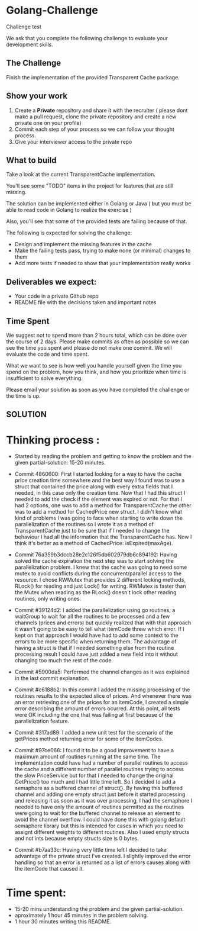 # Golang-Challenge
Challenge test

We ask that you complete the following challenge to evaluate your development skills.

## The Challenge
Finish the implementation of the provided Transparent Cache package.

## Show your work

1.  Create a **Private** repository and share it with the recruiter ( please dont make a pull request, clone the private repository and create a new private one on your profile)
2.  Commit each step of your process so we can follow your thought process.
3.  Give your interviewer access to the private repo

## What to build
Take a look at the current TransparentCache implementation.

You'll see some "TODO" items in the project for features that are still missing.

The solution can be implemented either in Golang or Java ( but you must be able to read code in Golang to realize the exercise ) 

Also, you'll see that some of the provided tests are failing because of that.

The following is expected for solving the challenge:
* Design and implement the missing features in the cache
* Make the failing tests pass, trying to make none (or minimal) changes to them
* Add more tests if needed to show that your implementation really works
 
## Deliverables we expect:
* Your code in a private Github repo
* README file with the decisions taken and important notes

## Time Spent
We suggest not to spend more than 2 hours total, which can be done over the course of 2 days.  Please make commits as often as possible so we can see the time you spent and please do not make one commit.  We will evaluate the code and time spent.
 
What we want to see is how well you handle yourself given the time you spend on the problem, how you think, and how you prioritize when time is insufficient to solve everything.

Please email your solution as soon as you have completed the challenge or the time is up.

## SOLUTION

# Thinking process :
* Started by reading the problem and getting to know the problem and the given partial-solution: 15-20 minutes.

* Commit 4860600: First I started looking for a way to have the cache price creation time somewhere and the best way I found was to use a struct that contained the price along with every extra fields that I needed, in this case only the creation time. Now that I had this struct I needed to add the check if the element was expired or not. For that I had 2 options, one was to add a method for TransparentCache the other was to add a method for CachedPrice new struct. I didn't know what kind of problems I was going to face when starting to write down the parallelization of the routines so I wrote it as a method of TransparentCache just to be sure that if I needed to change the behaviour I had all the information that the TransparentCache has. Now I think it's better as a method of CachedPrice: isExpired(maxAge). 

* Commit 76a359b3dccb28e2c126f5db602979db6c894192: Having solved the cache expiration the next step was to start solving the parallelization problem. I knew that the cache was going to need some mutex to avoid conflicts during the concurrent/parallel access to the resource. I chose RWMutex that provides 2 different locking methods, RLock() for reading and just Lock() for writing. RWMutex is faster than the Mutex when reading as the RLock() doesn't lock other reading routines, only writing ones.

* Commit #39124d2: I added the parallelization using go routines, a waitGroup to wait for all the routines to be processed and a few channels (prices and errors) but quickly realized that with that approach it wasn't going to be easy to tell what itemCode threw which error. If I kept on that approach I would have had to add some context to the errors to be more specific when returning them. The advantage of having a struct is that if I needed something else from the routine processing result I could have just added a new field into it without changing too much the rest of the code.

* Commit #5900da5: Performed the channel changes as it was explained in the last commit explanation.

* Commit #c6188b2: In this commit I added the missing processing of the routines results to the expected slice of prices. And whenever there was an error retrieving one of the prices for an itemCode, I created a simple error describing the amount of errors ocurred. At this point, all tests were OK including the one that was failing at first because of the parallelization feature.

* Commit #317ad89: I added a new unit test for the scenario of the getPrices method returning error for some of the itemCodes.

* Commit #97ce066: I found it to be a good improvement to have a maximum amount of routines running at the same time. The implementation could have had a number of parallel routines to access the cache and a different number of parallel routines trying to access the slow PriceService but for that I needed to change the original GetPrice() too much and I had little time left. So I decided to add a semaphore as a buffered channel of struct{}. By having this buffered channel and adding one empty struct just before it started processing and releasing it as soon as it was over processing, I had the semaphore I needed to have only the amount of routines permitted as the routines were going to wait for the buffered channel to release an element to avoid the channel overflow. I could have done this with golang default semaphore library but this is intended for cases in which you need to assignt different weights to different routines. Also I used empty structs and not ints because empty structs size is 0 bytes. 

* Commit #b7aa33c: Having very little time left I decided to take advantage of the private struct I've created. I slightly improved the error handling so that an error is returned as a list of errors causes along with the itemCode that caused it.

# Time spent: 

* 15-20 mins understanding the problem and the given partial-solution.
* aproximately 1 hour 45 minutes in the problem solving.
* 1 hour 30 minutes writing this README.